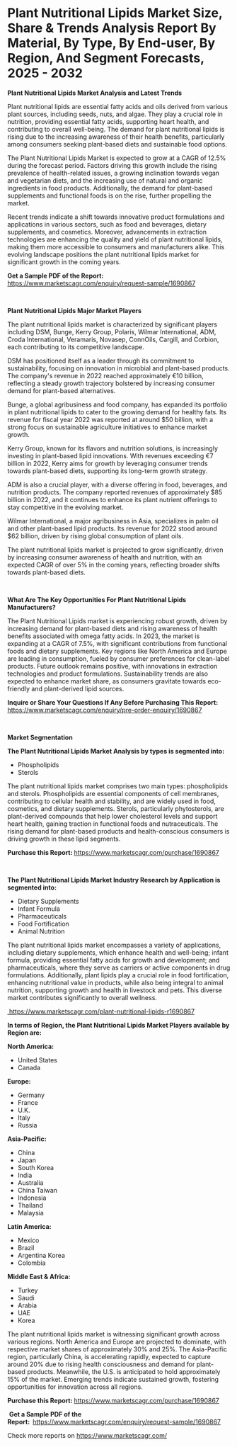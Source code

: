 <p><h1>Plant Nutritional Lipids Market Size, Share & Trends Analysis Report By Material, By Type, By End-user, By Region, And Segment Forecasts, 2025 - 2032</h1></p><p><strong>Plant Nutritional Lipids Market Analysis and Latest Trends</strong></p>
<p><p>Plant nutritional lipids are essential fatty acids and oils derived from various plant sources, including seeds, nuts, and algae. They play a crucial role in nutrition, providing essential fatty acids, supporting heart health, and contributing to overall well-being. The demand for plant nutritional lipids is rising due to the increasing awareness of their health benefits, particularly among consumers seeking plant-based diets and sustainable food options.</p><p>The Plant Nutritional Lipids Market is expected to grow at a CAGR of 12.5% during the forecast period. Factors driving this growth include the rising prevalence of health-related issues, a growing inclination towards vegan and vegetarian diets, and the increasing use of natural and organic ingredients in food products. Additionally, the demand for plant-based supplements and functional foods is on the rise, further propelling the market.</p><p>Recent trends indicate a shift towards innovative product formulations and applications in various sectors, such as food and beverages, dietary supplements, and cosmetics. Moreover, advancements in extraction technologies are enhancing the quality and yield of plant nutritional lipids, making them more accessible to consumers and manufacturers alike. This evolving landscape positions the plant nutritional lipids market for significant growth in the coming years.</p></p>
<p><strong>Get a Sample PDF of the Report:&nbsp;</strong> <a href="https://www.marketscagr.com/enquiry/request-sample/1690867?utm_campaign=3124&utm_medium=2&utm_source=Github&utm_content=ia&utm_term=26032025&utm_id=plant-nutritional-lipids">https://www.marketscagr.com/enquiry/request-sample/1690867</a></p>
<p>&nbsp;</p>
<p><strong>Plant Nutritional Lipids Major Market Players</strong></p>
<p><p>The plant nutritional lipids market is characterized by significant players including DSM, Bunge, Kerry Group, Polaris, Wilmar International, ADM, Croda International, Veramaris, Novasep, ConnOils, Cargill, and Corbion, each contributing to its competitive landscape.</p><p>DSM has positioned itself as a leader through its commitment to sustainability, focusing on innovation in microbial and plant-based products. The company's revenue in 2022 reached approximately €10 billion, reflecting a steady growth trajectory bolstered by increasing consumer demand for plant-based alternatives.</p><p>Bunge, a global agribusiness and food company, has expanded its portfolio in plant nutritional lipids to cater to the growing demand for healthy fats. Its revenue for fiscal year 2022 was reported at around $50 billion, with a strong focus on sustainable agriculture initiatives to enhance market growth.</p><p>Kerry Group, known for its flavors and nutrition solutions, is increasingly investing in plant-based lipid innovations. With revenues exceeding €7 billion in 2022, Kerry aims for growth by leveraging consumer trends towards plant-based diets, supporting its long-term growth strategy.</p><p>ADM is also a crucial player, with a diverse offering in food, beverages, and nutrition products. The company reported revenues of approximately $85 billion in 2022, and it continues to enhance its plant nutrient offerings to stay competitive in the evolving market.</p><p>Wilmar International, a major agribusiness in Asia, specializes in palm oil and other plant-based lipid products. Its revenue for 2022 stood around $62 billion, driven by rising global consumption of plant oils.</p><p>The plant nutritional lipids market is projected to grow significantly, driven by increasing consumer awareness of health and nutrition, with an expected CAGR of over 5% in the coming years, reflecting broader shifts towards plant-based diets.</p></p>
<p>&nbsp;</p>
<p><strong>What Are The Key Opportunities For Plant Nutritional Lipids Manufacturers?</strong></p>
<p><p>The Plant Nutritional Lipids market is experiencing robust growth, driven by increasing demand for plant-based diets and rising awareness of health benefits associated with omega fatty acids. In 2023, the market is expanding at a CAGR of 7.5%, with significant contributions from functional foods and dietary supplements. Key regions like North America and Europe are leading in consumption, fueled by consumer preferences for clean-label products. Future outlook remains positive, with innovations in extraction technologies and product formulations. Sustainability trends are also expected to enhance market share, as consumers gravitate towards eco-friendly and plant-derived lipid sources.</p></p>
<p><strong>Inquire or Share Your Questions If Any Before Purchasing This Report:</strong> <a href="https://www.marketscagr.com/enquiry/pre-order-enquiry/1690867?utm_campaign=3124&utm_medium=2&utm_source=Github&utm_content=ia&utm_term=26032025&utm_id=plant-nutritional-lipids">https://www.marketscagr.com/enquiry/pre-order-enquiry/1690867</a></p>
<p>&nbsp;</p>
<p><strong>Market Segmentation</strong></p>
<p><strong>The Plant Nutritional Lipids Market Analysis by types is segmented into:</strong></p>
<p><ul><li>Phospholipids</li><li>Sterols</li></ul></p>
<p><p>The plant nutritional lipids market comprises two main types: phospholipids and sterols. Phospholipids are essential components of cell membranes, contributing to cellular health and stability, and are widely used in food, cosmetics, and dietary supplements. Sterols, particularly phytosterols, are plant-derived compounds that help lower cholesterol levels and support heart health, gaining traction in functional foods and nutraceuticals. The rising demand for plant-based products and health-conscious consumers is driving growth in these lipid segments.</p></p>
<p><strong>Purchase this Report:&nbsp;</strong><a href="https://www.marketscagr.com/purchase/1690867?utm_campaign=3124&utm_medium=2&utm_source=Github&utm_content=ia&utm_term=26032025&utm_id=plant-nutritional-lipids">https://www.marketscagr.com/purchase/1690867</a></p>
<p>&nbsp;</p>
<p><strong>The Plant Nutritional Lipids Market Industry Research by Application is segmented into:</strong></p>
<p><ul><li>Dietary Supplements</li><li>Infant Formula</li><li>Pharmaceuticals</li><li>Food Fortification</li><li>Animal Nutrition</li></ul></p>
<p><p>The plant nutritional lipids market encompasses a variety of applications, including dietary supplements, which enhance health and well-being; infant formula, providing essential fatty acids for growth and development; and pharmaceuticals, where they serve as carriers or active components in drug formulations. Additionally, plant lipids play a crucial role in food fortification, enhancing nutritional value in products, while also being integral to animal nutrition, supporting growth and health in livestock and pets. This diverse market contributes significantly to overall wellness.</p></p>
<p><a href="https://www.marketscagr.com/plant-nutritional-lipids-r1690867?utm_campaign=3124&utm_medium=2&utm_source=Github&utm_content=ia&utm_term=26032025&utm_id=plant-nutritional-lipids">&nbsp;https://www.marketscagr.com/plant-nutritional-lipids-r1690867</a></p>
<p><strong>In terms of Region, the Plant Nutritional Lipids Market Players available by Region are:</strong></p>
<p>
    <p> <strong> North America: </strong>
        <ul>
            <li>United States</li>
            <li>Canada</li>
        </ul>
        </p> 
    <p> <strong> Europe: </strong>
        <ul>
            <li>Germany</li>
            <li>France</li>
            <li>U.K.</li>
            <li>Italy</li>
            <li>Russia</li>
        </ul>
        </p> 
    <p> <strong> Asia-Pacific: </strong>
        <ul>
            <li>China</li>
            <li>Japan</li>
            <li>South Korea</li>
            <li>India</li>
            <li>Australia</li>
            <li>China Taiwan</li>
            <li>Indonesia</li>
            <li>Thailand</li>
            <li>Malaysia</li>
        </ul>
        </p> 
    <p> <strong> Latin America: </strong>
        <ul>
            <li>Mexico</li>
            <li>Brazil</li>
            <li>Argentina Korea</li>
            <li>Colombia</li>
        </ul>
        </p> 
    <p> <strong> Middle East & Africa: </strong>
        <ul>
            <li>Turkey</li>
            <li>Saudi</li>
            <li>Arabia</li>
            <li>UAE</li>
            <li>Korea</li>
        </ul>
    </p>
    </p>
<p><p>The plant nutritional lipids market is witnessing significant growth across various regions. North America and Europe are projected to dominate, with respective market shares of approximately 30% and 25%. The Asia-Pacific region, particularly China, is accelerating rapidly, expected to capture around 20% due to rising health consciousness and demand for plant-based products. Meanwhile, the U.S. is anticipated to hold approximately 15% of the market. Emerging trends indicate sustained growth, fostering opportunities for innovation across all regions.</p></p>
<p><strong>Purchase this Report: </strong><a href="https://www.marketscagr.com/purchase/1690867?utm_campaign=3124&utm_medium=2&utm_source=Github&utm_content=ia&utm_term=26032025&utm_id=plant-nutritional-lipids">https://www.marketscagr.com/purchase/1690867</a></p>
<p>&nbsp;<strong>Get a Sample PDF of the Report:&nbsp;&nbsp;</strong><a href="https://www.marketscagr.com/enquiry/request-sample/1690867?utm_campaign=3124&utm_medium=2&utm_source=Github&utm_content=ia&utm_term=26032025&utm_id=plant-nutritional-lipids">https://www.marketscagr.com/enquiry/request-sample/1690867</a></p>
<p><strong></strong></p>
<p>Check more reports on <a href="https://www.marketscagr.com/?utm_campaign=3124&utm_medium=2&utm_source=Github&utm_content=ia&utm_term=26032025&utm_id=plant-nutritional-lipids">https://www.marketscagr.com/</a></p>